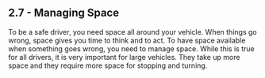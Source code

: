 ## 2.7 - Managing Space
To be a safe driver, you need space all around your vehicle. When things go wrong, space gives you time to think and to act.
To have space available when something goes wrong, you need to manage space. While this is true for all drivers, it is very important for large vehicles. They take up more space and they require more space for stopping and turning.